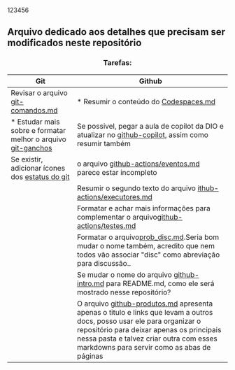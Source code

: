 123456
<h2>Arquivo dedicado aos detalhes que precisam ser modificados neste repositório</h2> 


<h3 align=center> Tarefas: </h3>

| Git                                                                                                                      | Github |
|----------|----------|
| Revisar o arquivo [git-comandos.md](https://github.com/IsabellaSMA/Git_Github/blob/main/git/git-comandos.md) | * Resumir o conteúdo do [Codespaces.md](https://github.com/IsabellaSMA/Git_Github/blob/main/github/github-codespace.md)|
|* Estudar mais sobre e formatar melhor o arquivo [git-ganchos](https://github.com/IsabellaSMA/Git_Github/blob/main/git/git-ganchos.md) | Se possivel, pegar a aula de copilot da DIO e atualizar no [github-copilot](https://github.com/IsabellaSMA/Git_Github/blob/main/github/github-copilot.md), assim como resumir também
|Se existir, adicionar ícones dos [estatus do git](https://github.com/IsabellaSMA/Git_Github/blob/main/git/git-status.md)| o arquivo [github-actions/eventos.md](https://github.com/IsabellaSMA/Git_Github/blob/main/github/github-eventos.md ) parece estar incompleto
|                                                        | Resumir o segundo texto do arquivo [ithub-actions/executores.md](https://github.com/IsabellaSMA/Git_Github/blob/main/github/github-executores.md)
|                                      | Formatar e achar mais informações para complementar o arquivo[github-actions/testes.md](https://github.com/IsabellaSMA/Git_Github/blob/main/github/github-testes.md)
|                                                    | Formatar o arquivo[prob_disc.md](https://github.com/IsabellaSMA/Git_Github/blob/main/github/github-prob_disc.md).Seria bom mudar o nome também, acredito que nem todos vão associar "disc" como abreviação para discussão.. 
|                          | Se mudar o nome do arquivo [github-intro.md](https://github.com/IsabellaSMA/Git_Github/blob/main/github/github-intro.md) para README.md, como ele será mostrado nesse repositório?
|                                                      | O arquivo [github-produtos.md](https://github.com/IsabellaSMA/Git_Github/blob/main/github/github-produtos.md) apresenta apenas o titulo e links que levam a outros docs, posso usar ele para organizar o repositório para deixar apenas os principais nessa pasta e talvez criar outra com esses markdowns para servir como as abas de páginas



